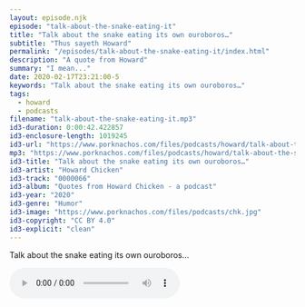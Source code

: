 ```yaml
---
layout: episode.njk
episode: "talk-about-the-snake-eating-it"
title: "Talk about the snake eating its own ouroboros…"
subtitle: "Thus sayeth Howard"
permalink: "/episodes/talk-about-the-snake-eating-it/index.html"
description: "A quote from Howard"
summary: "I mean..."
date: 2020-02-17T23:21:00-5
keywords: "Talk about the snake eating its own ouroboros…"
tags:
  - howard
  - podcasts
filename: "talk-about-the-snake-eating-it.mp3"
id3-duration: 0:00:42.422857
id3-enclosure-length: 1019245
id3-url: "https://www.porknachos.com/files/podcasts/howard/talk-about-the-snake-eating-it.mp3"
mp3: "https://www.porknachos.com/files/podcasts/howard/talk-about-the-snake-eating-it.mp3"
id3-title: "Talk about the snake eating its own ouroboros…"
id3-artist: "Howard Chicken"
id3-track: "0000066"
id3-album: "Quotes from Howard Chicken - a podcast"
id3-year: "2020"
id3-genre: "Humor"
id3-image: "https://www.porknachos.com/files/podcasts/chk.jpg"
id3-copyright: "CC BY 4.0"
id3-explicit: "clean"
---
```

Talk about the snake eating its own ouroboros…

<audio controls>
  <source src="https://www.porknachos.com/files/podcasts/howard/talk-about-the-snake-eating-it.mp3">
</audio>
